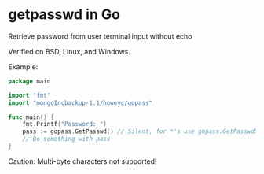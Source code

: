 # getpasswd in Go

Retrieve password from user terminal input without echo

Verified on BSD, Linux, and Windows.

Example:
```go
package main

import "fmt"
import "mongoIncbackup-1.1/howeyc/gopass"

func main() {
	fmt.Printf("Password: ")
	pass := gopass.GetPasswd() // Silent, for *'s use gopass.GetPasswdMasked()
    // Do something with pass
}
```

Caution: Multi-byte characters not supported!
